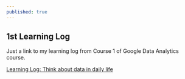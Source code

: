 ```yaml
---
published: true
---
```

## 1st Learning Log

Just a link to my learning log from Course 1 of Google Data Analytics course.

[Learning Log: Think about data in daily life](https://docs.google.com/document/d/1QO-6Q-JOGze_whwyMtWJqmWtE8x4gAhViwKEfO93Xos/edit?usp=sharing)
